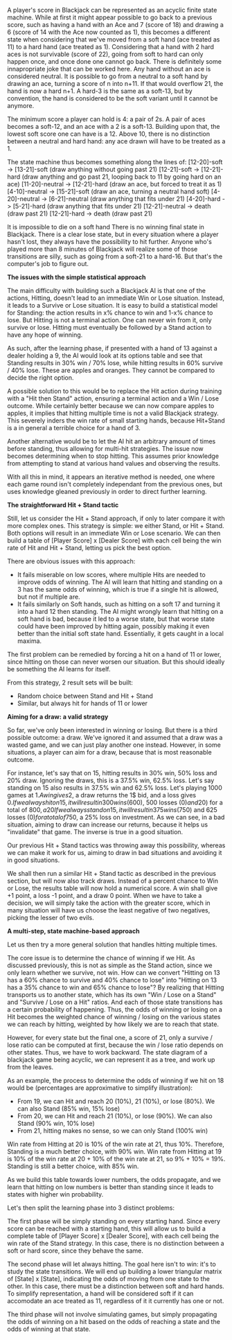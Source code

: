 A player's score in Blackjack can be represented as an acyclic finite state machine. While at first it might appear possible to go back to a previous score, such as having a hand with an Ace and 7 (score of 18) and drawing a 6 (score of 14 with the Ace now counted as 1), this becomes a different state when considering that we've moved from a soft hand (ace treated as 11) to a hard hand (ace treated as 1). Considering that a hand with 2 hard aces is not survivable (score of 22), going from soft to hard can only happen once, and once done one cannot go back. There is definitely some innapropriate joke that can be worked here.
Any hand without an ace is considered neutral. It is possible to go from a neutral to a soft hand by drawing an ace, turning a score of n into n+11. If that would overflow 21, the hand is now a hard n+1.
A hard-3 is the same as a soft-13, but by convention, the hand is considered to be the soft variant until it cannot be anymore.

The minimum score a player can hold is 4: a pair of 2s. A pair of aces becomes a soft-12, and an ace with a 2 is a soft-13.
Building upon that, the lowest soft score one can have is a 12.
Above 10, there is no distinction between a neutral and hard hand: any ace drawn will have to be treated as a 1.

The state machine thus becomes something along the lines of:
[12-20]-soft -> [13-21]-soft (draw anything without going past 21)
[12-21]-soft -> [12-21]-hard (draw anything and go past 21, looping back to 11 by going hard on an ace)
[11-20]-neutral -> [12-21]-hard (draw an ace, but forced to treat it as 1)
[4-10]-neutral -> [15-21]-soft (draw an ace, turning a neutral hand soft)
[4-20]-neutral -> [6-21]-neutral (draw anything that fits under 21)
[4-20]-hard -> [5-21]-hard (draw anything that fits under 21)
[12-21]-neutral -> death (draw past 21)
[12-21]-hard -> death (draw past 21)

It is impossible to die on a soft hand
There is no winning final state in Blackjack. There is a clear lose state, but in every situation where a player hasn't lost, they always have the possibility to hit further.
Anyone who's played more than 8 minutes of Blackjack will realize some of those transitions are silly, such as going from a soft-21 to a hard-16. But that's the computer's job to figure out.

**The issues with the simple statistical approach**

The main difficulty with building such a Blackjack AI is that one of the actions, Hitting, doesn't lead to an immediate Win or Lose situation. Instead, it leads to a Survive or Lose situation. It is easy to build a statistical model for Standing: the action results in x% chance to win and 1-x% chance to lose. But Hitting is not a terminal action. One can never win from it, only survive or lose. Hitting must eventually be followed by a Stand action to have any hope of winning. 

As such, after the learning phase, if presented with a hand of 13 against a dealer holding a 9, the AI would look at its options table and see that Standing results in 30% win / 70% lose, while hitting results in 60% survive / 40% lose. These are apples and oranges. They cannot be compared to decide the right option. 

A possible solution to this would be to replace the Hit action during training with a "Hit then Stand" action, ensuring a terminal action and a Win / Lose outcome. While certainly better because we can now compare apples to apples, it implies that hitting multiple time is not a valid Blackjack strategy. This severely inders the win rate of small starting hands, because Hit+Stand is a in general a terrible choice for a hand of 3.

Another alternative would be to let the AI hit an arbitrary amount of times before standing, thus allowing for multi-hit strategies. The issue now becomes determining when to stop hitting. This assumes prior knowledge from attempting to stand at various hand values and observing the results. 

With all this in mind, it appears an iterative method is needed, one where each game round isn't completely independant from the previous ones, but uses knowledge gleaned previously in order to direct further learning.

**The straightforward Hit + Stand tactic**

Still, let us consider the Hit + Stand approach, if only to later compare it with more complex ones. This strategy is simple: we either Stand, or Hit + Stand. Both options will result in an immediate Win or Lose scenario. We can then build a table of [Player Score] x [Dealer Score] with each cell being the win rate of Hit and Hit + Stand, letting us pick the best option.

There are obvious issues with this approach: 
 - It fails miserable on low scores, where multiple Hits are needed to improve odds of winning. The AI will learn that hitting and standing on a 3 has the same odds of winning, which is true if a single hit is allowed, but not if multiple are.
 - It fails similarly on Soft hands, such as hitting on a soft 17 and turning it into a hard 12 then standing. The AI might wrongly learn that hitting on a soft hand is bad, because it led to a worse state, but that worse state could have been improved by hitting again, possibly making it even better than the initial soft state hand. Essentially, it gets caught in a local maxima. 

The first problem can be remedied by forcing a hit on a hand of 11 or lower, since hitting on those can never worsen our situation. But this should ideally be something the AI learns for itself.

From this strategy, 2 result sets will be built:
 - Random choice between Stand and Hit + Stand
 - Similar, but always hit for hands of 11 or lower
 
**Aiming for a draw: a valid strategy**

So far, we've only been interested in winning or losing. But there is a third possible outcome: a draw. We've ignored it and assumed that a draw was a wasted game, and we can just play another one instead. However, in some situations, a player can aim for a draw, because that is most reasonable outcome.

For instance, let's say that on 15, hitting results in 30% win, 50% loss and 20% draw. Ignoring the draws, this is a 37.5% win, 62.5% loss. Let's say standing on 15 also results in 37.5% win and 62.5% loss. 
Let's playing 1000 games at 1$. A win gives 2$, a draw returns the 1$ bid, and a loss gives 0$.
If we always hit on 15, it will result in 300 wins (600$), 500 losses (0$) and 20% draws (200$) for a total of 800$, a 20% loss on investment.
If we always stand on 15, it will result in 375 wins (750$) and 625 losses (0$) for a total of 750$, a 25% loss on investment.
As we can see, in a bad situation, aiming to draw can increase our returns, because it helps us "invalidate" that game. The inverse is true in a good situation.

Our previous Hit + Stand tactics was throwing away this possibility, whereas we can make it work for us, aiming to draw in bad situations and avoiding it in good situations.

We shall then run a similar Hit + Stand tactic as described in the previous section, but will now also track draws. Instead of a percent chance to Win or Lose, the results table will now hold a numerical score. A win shall give +1 point, a loss -1 point, and a draw 0 point. When we have to take a decision, we will simply take the action with the greater score, which in many situation will have us choose the least negative of two negatives, picking the lesser of two evils.

**A multi-step, state machine-based approach**

Let us then try a more general solution that handles hitting multiple times.

The core issue is to determine the chance of winning if we Hit. As discussed previously, this is not as simple as the Stand action, since we only learn whether we survive, not win. How can we convert "Hitting on 13 has a 60% chance to survive and 40% chance to lose" into "Hitting on 13 has a 35% chance to win and 65% chance to lose"? By realizing that Hitting transports us to another state, which has its own "Win / Lose on a Stand" and "Survive / Lose on a Hit" ratios. And each of those state transitions has a certain probability of happening. Thus, the odds of winning or losing on a Hit becomes the weighted chance of winning / losing on the various states we can reach by hitting, weighted by how likely we are to reach that state.

However, for every state but the final one, a score of 21, only a survive / lose ratio can be computed at first, because the win / lose ratio depends on other states. Thus, we have to work backward. The state diagram of a blackjack game being acyclic, we can represent it as a tree, and work up from the leaves.

As an example, the process to determine the odds of winning if we hit on 18 would be (percentages are approximative to simplify illustration):
 - From 19, we can Hit and reach 20 (10%), 21 (10%), or lose (80%). We can also Stand (85% win, 15% lose)
 - From 20, we can Hit and reach 21 (10%), or lose (90%). We can also Stand (90% win, 10% lose)
 - From 21, hitting makes no sense, so we can only Stand (100% win)
 
Win rate from Hitting at 20 is 10% of the win rate at 21, thus 10%. Therefore, Standing is a much better choice, with 90% win.
Win rate from Hitting at 19 is 10% of the win rate at 20 + 10% of the win rate at 21, so 9% + 10% = 19%. Standing is still a better choice, with 85% win.

As we build this table towards lower numbers, the odds propagate, and we learn that hitting on low numbers is better than standing since it leads to states with higher win probability.

Let's then split the learning phase into 3 distinct problems:

The first phase will be simply standing on every starting hand. Since every score can be reached with a starting hand, this will allow us to build a complete table of [Player Score] x [Dealer Score], with each cell being the win rate of the Stand strategy. In this case, there is no distinction between a soft or hard score, since they behave the same.

The second phase will let always hitting. The goal here isn't to win: it's to study the state transitions. We will end up building a lower triangular matrix of [State] x [State], indicating the odds of moving from one state to the other. In this case, there must be a distinction between soft and hard hands. To simplify representation, a hand will be considered soft if it can accomodate an ace treated as 11, regardless of it it currently has one or not.

The third phase will not involve simulating games, but simply propagating the odds of winning on a hit based on the odds of reaching a state and the odds of winning at that state.

